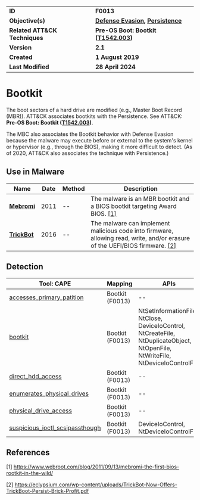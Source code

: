 <table>
<tr>
<td><b>ID</b></td>
<td><b>F0013</b></td>
</tr>
<tr>
<td><b>Objective(s)</b></td>
<td><b><a href="../defense-evasion">Defense Evasion</a>, <a href="../persistence">Persistence</a></b></td>
</tr>
<tr>
<td><b>Related ATT&CK Techniques</b></td>
<td><b>Pre-OS Boot: Bootkit (<a href="https://attack.mitre.org/techniques/T1542/003">T1542.003</a>)</b></td>
</tr>
<tr>
<td><b>Version</b></td>
<td><b>2.1</b></td>
</tr>
<tr>
<td><b>Created</b></td>
<td><b>1 August 2019</b></td>
</tr>
<tr>
<td><b>Last Modified</b></td>
<td><b>28 April 2024</b></td>
</tr>
</table>


# Bootkit

The boot sectors of a hard drive are modified (e.g., Master Boot Record (MBR)). ATT&CK associates bootkits with the Persistence. See ATT&CK: **Pre-OS Boot: Bootkit ([T1542.003](https://attack.mitre.org/techniques/T1542/003/))**.

The MBC also associates the Bootkit behavior with Defense Evasion because the malware may execute before or external to the system's kernel or hypervisor (e.g., through the BIOS), making it more difficult to detect. (As of 2020, ATT&CK also associates the technique with Persistence.) 

## Use in Malware

|Name|Date|Method|Description|
|---|---|---|---|
|[**Mebromi**](../xample-malware/mebromi.md)|2011|--|The malware is an MBR bootkit and a BIOS bootkit targeting Award BIOS. [[1]](#1)|
|[**TrickBot**](../xample-malware/trickbot.md)|2016|--|The malware can implement malicious code into firmware, allowing read, write, and/or erasure of the UEFI/BIOS firmware. [[2]](#24)|

## Detection

|Tool: CAPE|Mapping|APIs|
|---|---|---|
|[accesses_primary_patition](https://github.com/CAPESandbox/community/tree/master/modules/signatures/windows/bootkit.py)|Bootkit (F0013)|--|
|[bootkit](https://github.com/CAPESandbox/community/tree/master/modules/signatures/windows/bootkit.py)|Bootkit (F0013)|NtSetInformationFile, NtClose, DeviceIoControl, NtCreateFile, NtDuplicateObject, NtOpenFile, NtWriteFile, NtDeviceIoControlFile|
|[direct_hdd_access](https://github.com/CAPESandbox/community/tree/master/modules/signatures/windows/bootkit.py)|Bootkit (F0013)|--|
|[enumerates_physical_drives](https://github.com/CAPESandbox/community/tree/master/modules/signatures/windows/bootkit.py)|Bootkit (F0013)|--|
|[physical_drive_access](https://github.com/CAPESandbox/community/tree/master/modules/signatures/windows/bootkit.py)|Bootkit (F0013)|--|
|[suspicious_ioctl_scsipassthough](https://github.com/CAPESandbox/community/tree/master/modules/signatures/windows/bootkit.py)|Bootkit (F0013)|DeviceIoControl, NtDeviceIoControlFile|

## References

<a name="1">[1]</a> https://www.webroot.com/blog/2011/09/13/mebromi-the-first-bios-rootkit-in-the-wild/

<a name="2">[2]</a> https://eclypsium.com/wp-content/uploads/TrickBot-Now-Offers-TrickBoot-Persist-Brick-Profit.pdf

